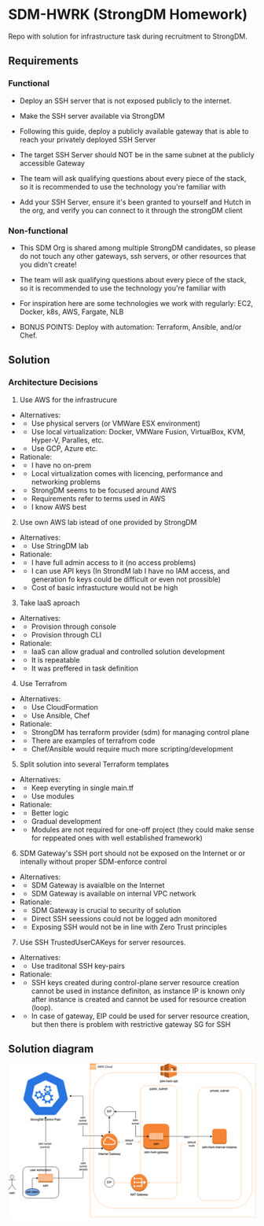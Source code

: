 # SDM-HWRK (StrongDM Homework)

Repo with solution for infrastructure task during recruitment to StrongDM.

## Requirements

### Functional

- Deploy an SSH server that is not exposed publicly to the internet. 

- Make the SSH server available via StrongDM

- Following this guide, deploy a publicly available gateway that is able to reach your privately deployed SSH Server

- The target SSH Server should NOT be in the same subnet at the publicly accessible Gateway

- The team will ask qualifying questions about every piece of the stack, so it is recommended to use the technology you're familiar with

- Add your SSH Server, ensure it's been granted to yourself and Hutch in the org, and verify you can connect to it through the strongDM client

### Non-functional
- This SDM Org is shared among multiple StrongDM candidates, so please do not touch any other gateways, ssh servers, or other resources that you didn't create!

- The team will ask qualifying questions about every piece of the stack, so it is recommended to use the technology you're familiar with

- For inspiration here are some technologies we work with regularly: EC2, Docker, k8s, AWS, Fargate, NLB

- BONUS POINTS: Deploy with automation: Terraform, Ansible, and/or Chef.

## Solution
### Architecture Decisions
1. Use AWS for the infrastrucure
- Alternatives:
- - Use physical servers (or VMWare ESX environment)
- - Use local virtualization: Docker, VMWare Fusion, VirtualBox, KVM, Hyper-V, Paralles, etc.
- - Use GCP, Azure etc.
- Rationale:
- - I have no on-prem 
- - Local virtualization comes with licencing, performance and networking problems
- - StrongDM seems to be focused around AWS
- - Requirements refer to terms used in AWS
- - I know AWS best
2. Use own AWS lab istead of one provided by StrongDM
- Alternatives:
- - Use StringDM lab
- Rationale:
- - I have full admin access to it (no access problems)
- - I can use API keys (In StrondM lab I have no IAM access, and generation fo keys could be difficult or even not prossible)
- - Cost of basic infrastucture would not be high
3. Take IaaS aproach
- Alternatives:
- - Provision through console
- - Provision through CLI
- Rationale:
- - IaaS can allow gradual and controlled solution development
- - It is repeatable
- - It was preffered in task definition
4. Use Terrafrom
- Alternatives:
- - Use CloudFormation
- - Use Ansible, Chef 
- Rationale:
- - StrongDM has terraform provider (sdm) for managing control plane
- - There are examples of terrafrom code
- - Chef/Ansible would require much more scripting/development 
5. Split solution into several Terraform templates
- Alternatives:
- - Keep everyting in single main.tf
- - Use modules
- Rationale:
- - Better logic
- - Gradual development
- - Modules are not required for one-off project (they could make sense for reppeated ones with well established framework)
6. SDM Gateway's SSH port should not be exposed on the Internet or or intenally without proper SDM-enforce control
- Alternatives:
- - SDM Gateway is avaialble on the Internet
- - SDM Gateway is available on internal VPC network
- Rationale:
- - SDM Gateway is crucial to security of solution
- - Direct SSH seessions could not be logged adn monitored
- - Exposing SSH would not be in line with Zero Trust principles
7. Use SSH TrustedUserCAKeys for server resources.
- Alternatives:
- - Use traditonal SSH key-pairs
- Rationale:
- - SSH keys created during control-plane server resource creation cannot be used in instance definiton, as instance IP is known only after instance is created and cannot be used for resource creation (loop).
- - In case of gateway, EIP could be used for server resource creation, but then there is problem with restrictive gateway SG for SSH

## Solution diagram

![Network Diagram](network-diagram.drawio.png)